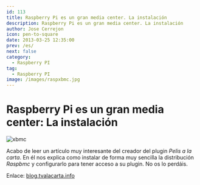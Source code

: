```yaml
---
id: 113
title: Raspberry Pi es un gran media center. La instalación
description: Raspberry Pi es un gran media center. La instalación
author: Jose Cerrejon
icon: pen-to-square
date: 2013-03-25 12:35:00
prev: /es/
next: false
category:
  - Raspberry PI
tag:
  - Raspberry PI
image: /images/raspxbmc.jpg
---
```


# Raspberry Pi es un gran media center: La instalación

![xbmc](/images/raspxbmc.jpg)

Acabo de leer un artículo muy interesante del creador del plugin *Pelis a la carta*. En él nos explica como instalar de forma muy sencilla la distribución *Raspbmc* y configurarlo para tener acceso a su plugin. No os lo perdáis.

Enlace: [blog.tvalacarta.info](http://blog.tvalacarta.info/2013/03/08/raspberry-pi-es-un-gran-media-center-la-instalacion/#more-7005)